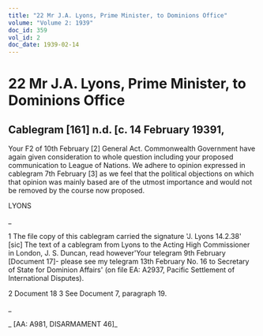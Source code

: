 ```yaml
---
title: "22 Mr J.A. Lyons, Prime Minister, to Dominions Office"
volume: "Volume 2: 1939"
doc_id: 359
vol_id: 2
doc_date: 1939-02-14
---
```


# 22 Mr J.A. Lyons, Prime Minister, to Dominions Office

## Cablegram [161] n.d. [c. 14 February 19391,

Your F2 of 10th February [2] General Act. Commonwealth Government have again given consideration to whole question including your proposed communication to League of Nations. We adhere to opinion expressed in cablegram 7th February [3] as we feel that the political objections on which that opinion was mainly based are of the utmost importance and would not be removed by the course now proposed.

LYONS

_

1 The file copy of this cablegram carried the signature 'J. Lyons 14.2.38' [sic] The text of a cablegram from Lyons to the Acting High Commissioner in London, J. S. Duncan, read however'Your telegram 9th February [Document 17]- please see my telegram 13th February No. 16 to Secretary of State for Dominion Affairs' (on file EA: A2937, Pacific Settlement of International Disputes).

2 Document 18 3 See Document 7, paragraph 19.

_

_ [AA: A981, DISARMAMENT 46]_
